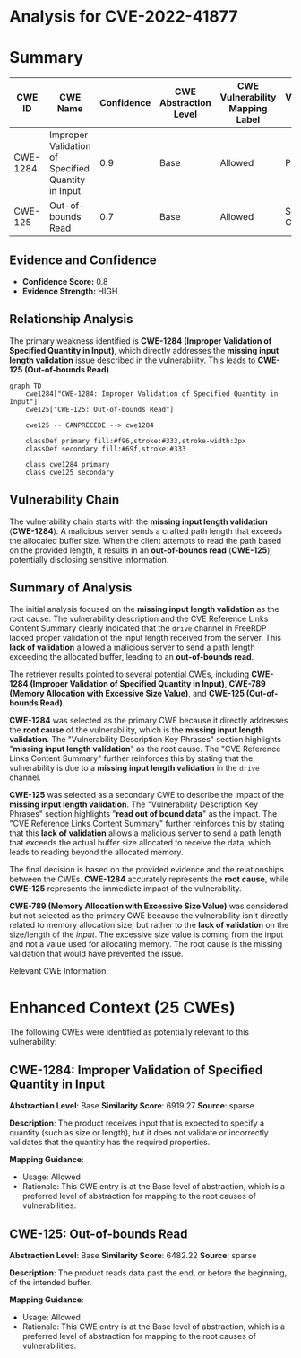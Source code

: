 # Analysis for CVE-2022-41877

# Summary
| CWE ID | CWE Name | Confidence | CWE Abstraction Level | CWE Vulnerability Mapping Label | CWE-Vulnerability Mapping Notes |
|---|---|---|---|---|---|
| CWE-1284 | Improper Validation of Specified Quantity in Input | 0.9 | Base | Allowed | Primary CWE |
| CWE-125 | Out-of-bounds Read | 0.7 | Base | Allowed | Secondary Candidate |

## Evidence and Confidence

*   **Confidence Score:** 0.8
*   **Evidence Strength:** HIGH

## Relationship Analysis
The primary weakness identified is **CWE-1284 (Improper Validation of Specified Quantity in Input)**, which directly addresses the **missing input length validation** issue described in the vulnerability. This leads to **CWE-125 (Out-of-bounds Read)**.

```mermaid
graph TD
    cwe1284["CWE-1284: Improper Validation of Specified Quantity in Input"]
    cwe125["CWE-125: Out-of-bounds Read"]

    cwe125 -- CANPRECEDE --> cwe1284
    
    classDef primary fill:#f96,stroke:#333,stroke-width:2px
    classDef secondary fill:#69f,stroke:#333
    
    class cwe1284 primary
    class cwe125 secondary
```

## Vulnerability Chain
The vulnerability chain starts with the **missing input length validation** (**CWE-1284**). A malicious server sends a crafted path length that exceeds the allocated buffer size. When the client attempts to read the path based on the provided length, it results in an **out-of-bounds read** (**CWE-125**), potentially disclosing sensitive information.

## Summary of Analysis
The initial analysis focused on the **missing input length validation** as the root cause. The vulnerability description and the CVE Reference Links Content Summary clearly indicated that the `drive` channel in FreeRDP lacked proper validation of the input length received from the server. This **lack of validation** allowed a malicious server to send a path length exceeding the allocated buffer, leading to an **out-of-bounds read**.

The retriever results pointed to several potential CWEs, including **CWE-1284 (Improper Validation of Specified Quantity in Input)**, **CWE-789 (Memory Allocation with Excessive Size Value)**, and **CWE-125 (Out-of-bounds Read)**.

**CWE-1284** was selected as the primary CWE because it directly addresses the **root cause** of the vulnerability, which is the **missing input length validation**. The "Vulnerability Description Key Phrases" section highlights "**missing input length validation**" as the root cause. The "CVE Reference Links Content Summary" further reinforces this by stating that the vulnerability is due to a **missing input length validation** in the `drive` channel.

**CWE-125** was selected as a secondary CWE to describe the impact of the **missing input length validation**. The "Vulnerability Description Key Phrases" section highlights "**read out of bound data**" as the impact. The "CVE Reference Links Content Summary" further reinforces this by stating that this **lack of validation** allows a malicious server to send a path length that exceeds the actual buffer size allocated to receive the data, which leads to reading beyond the allocated memory.

The final decision is based on the provided evidence and the relationships between the CWEs. **CWE-1284** accurately represents the **root cause**, while **CWE-125** represents the immediate impact of the vulnerability.

**CWE-789 (Memory Allocation with Excessive Size Value)** was considered but not selected as the primary CWE because the vulnerability isn't directly related to memory allocation size, but rather to the **lack of validation** on the size/length of the *input*. The excessive size value is coming from the input and not a value used for allocating memory. The root cause is the missing validation that would have prevented the issue.

Relevant CWE Information:

# Enhanced Context (25 CWEs)
The following CWEs were identified as potentially relevant to this vulnerability:

## CWE-1284: Improper Validation of Specified Quantity in Input
**Abstraction Level**: Base
**Similarity Score**: 6919.27
**Source**: sparse

**Description**:
The product receives input that is expected to specify a quantity (such as size or length), but it does not validate or incorrectly validates that the quantity has the required properties.

**Mapping Guidance**:
- Usage: Allowed
- Rationale: This CWE entry is at the Base level of abstraction, which is a preferred level of abstraction for mapping to the root causes of vulnerabilities.

## CWE-125: Out-of-bounds Read
**Abstraction Level**: Base
**Similarity Score**: 6482.22
**Source**: sparse

**Description**:
The product reads data past the end, or before the beginning, of the intended buffer.

**Mapping Guidance**:
- Usage: Allowed
- Rationale: This CWE entry is at the Base level of abstraction, which is a preferred level of abstraction for mapping to the root causes of vulnerabilities.